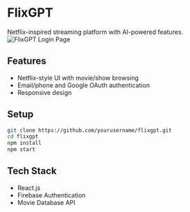 # FlixGPT

Netflix-inspired streaming platform with AI-powered features.
![FlixGPT Login Page](./screenshots/login-page.png)

## Features
- Netflix-style UI with movie/show browsing
- Email/phone and Google OAuth authentication
- Responsive design

## Setup
```bash
git clone https://github.com/yourusername/flixgpt.git
cd flixgpt
npm install
npm start
```

## Tech Stack
- React.js
- Firebase Authentication
- Movie Database API
